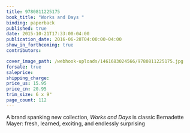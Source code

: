 ```yaml
---
title: 9780811225175
book_title: "Works and Days "
binding: paperback
published: true
date: 2015-10-21T17:33:00-04:00
publication_date: 2016-06-28T04:00:00-04:00
show_in_forthcoming: true
contributors:

cover_image_path: /webhook-uploads/1461683024566/9780811225175.jpg
forsale: true
saleprice:
shipping_charge:
price_us: 15.95
price_cn: 20.95
trim_size: 6 x 9"
page_count: 112
---
```

A brand spanking new collection, _Works and Days_ is classic Bernadette Mayer: fresh, learned, exciting, and endlessly surprising

